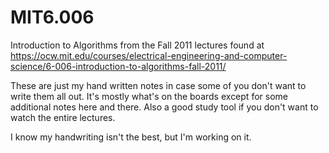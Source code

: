 # MIT6.006
Introduction to Algorithms from the Fall 2011 lectures found at https://ocw.mit.edu/courses/electrical-engineering-and-computer-science/6-006-introduction-to-algorithms-fall-2011/

These are just my hand written notes in case some of you don't want to write them all out.  It's mostly what's on the boards except for some additional notes here and there.  Also a good study tool if you don't want to watch the entire lectures.

I know my handwriting isn't the best, but I'm working on it.
